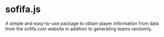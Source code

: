 # sofifa.js
A simple and easy-to-use package to obtain player information from data from the sofifa.com website in addition to generating teams randomly.
